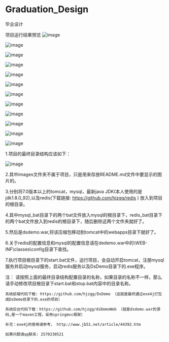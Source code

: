 # Graduation_Design
毕业设计

项目运行结果预览
![image](https://github.com/hjzgg/Graduation_Design/blob/master/images/p0.png)

![image](https://github.com/hjzgg/Graduation_Design/blob/master/images/p1.png)

![image](https://github.com/hjzgg/Graduation_Design/blob/master/images/p2.png)

![image](https://github.com/hjzgg/Graduation_Design/blob/master/images/p3.png)

![image](https://github.com/hjzgg/Graduation_Design/blob/master/images/p4.png)

![image](https://github.com/hjzgg/Graduation_Design/blob/master/images/p5.png)

![image](https://github.com/hjzgg/Graduation_Design/blob/master/images/p6.png)

![image](https://github.com/hjzgg/Graduation_Design/blob/master/images/p7.png)

![image](https://github.com/hjzgg/Graduation_Design/blob/master/images/p8.png)

![image](https://github.com/hjzgg/Graduation_Design/blob/master/images/p9.png)

![image](https://github.com/hjzgg/Graduation_Design/blob/master/images/p10.png)

![image](https://github.com/hjzgg/Graduation_Design/blob/master/images/p11.png)

1.项目的最终目录结构应该如下：

![image](https://github.com/hjzgg/Graduation_Design/blob/master/images/%E7%9B%AE%E5%BD%95%E7%BB%93%E6%9E%84.png)

2.其中images文件夹不属于项目，只是用来存放README.md文件中要显示的图片的。

3.分别将7.0版本以上的tomcat，mysql，最新java JDK(本人使用的是jdk1.8.0_92),以及redis(下载链接: https://github.com/hjzgg/redis ) 放入到项目的根目录。

4.其中mysql_bat目录下的两个bat文件放入mysql的根目录下，redis_bat目录下的两个bat文件放入到redis的根目录下，随后删除这两个文件夹就好了。

5.然后是dsdemo.war,将该压缩包移动到tomcat中的webapps目录下就好了。

6.关于redis的配置信息和mysql的配置信息请在dedemo.war中的\WEB-INF\classes\config目录下查找。

7.执行项目根目录下的start.bat文件，运行项目，会自动开启tomcat，注册mysql服务并启动mysql服务，启动redis服务以及DsDemo目录下的.exe程序。

注：
    请按照上面的最终目录结构配置目录的名称，如果目录的名称不一样，那么请手动修改项目根目录下start.bat和stop.bat内容中的目录名称。
    
    系统前端代码下载: https://github.com/hjzgg/DsDemo （这就是最终通过exe4j打包成DsDemo目录下的.exe的项目）
    
    系统后台代码下载：https://github.com/hjzgg/dsDemoWeb （就是dsdemo.war的源码,是一个maven工程，采用springmvc框架）
    
    补充：exe4j的使用请参考， http://www.jb51.net/article/44392.htm
    
    如果问题请qq联系: 2570230521
